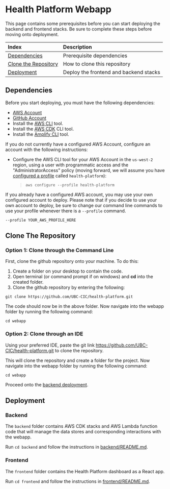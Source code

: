 # Health Platform Webapp

This page contains some prerequisites before you can start deploying the backend and frontend stacks. Be sure to complete these steps before moving onto deployment.

| Index                                                      | Description                                               |
|:-----------------------------------------------------------|:----------------------------------------------------------| 
| [Dependencies](#Dependencies)                              | Prerequisite dependencies                                 |
| [Clone the Repository](#clone-the-repository)              | How to clone this repository                              |
| [Deployment](#Deployment)                                  | Deploy the frontend and backend stacks                    |

## Dependencies
Before you start deploying, you must have the following dependencies:
- [AWS Account](https://aws.amazon.com/account/) 
- [GitHub Account](https://github.com/) 
- Install the [AWS CLI](https://aws.amazon.com/cli/) tool.
- Install the [AWS CDK](https://docs.aws.amazon.com/cdk/latest/guide/cli.html) CLI tool.
- Install the [Amplify CLI](https://docs.amplify.aws/cli) tool.

If you do not currently have a configured AWS Account, configure an account with the following instructions:

- Configure the AWS CLI tool for your AWS Account in the `us-west-2` region, using a user with programmatic access and the "AdministratorAccess" policy (moving forward, we will assume you have [configured a profile](https://awscli.amazonaws.com/v2/documentation/api/latest/reference/configure/index.html) called `health-platform`):
  > `aws configure --profile health-platform`

If you already have a configured AWS account, you may use your own configured account to deploy. Please note that if you decide to use your own account to deploy, be sure to change our command line commands to use your profile whenever there is a ```--profile``` command.
```
--profile YOUR_AWS_PROFILE_HERE
```

## Clone The Repository

### Option 1: Clone through the Command Line
First, clone the github repository onto your machine. To do this:
1. Create a folder on your desktop to contain the code.
2. Open terminal (or command prompt if on windows) and **cd** into the created folder.
3. Clone the github repository by entering the following:
```
git clone https://github.com/UBC-CIC/health-platform.git
```

The code should now be in the above folder. Now navigate into the webapp folder by running the following command:
```
cd webapp
```
### Option 2: Clone through an IDE
Using your preferred IDE, paste the git link https://github.com/UBC-CIC/health-platform.git to clone the repository.

This will clone the repository and create a folder for the project. Now navigate into the webapp folder by running the following command:
```
cd webapp
```
Proceed onto the [backend deployment](#backend).

## Deployment
### Backend
The `backend` folder contains AWS CDK stacks and AWS Lambda function code that will manage the data stores and corresponding interactions with the webapp.

Run `cd backend` and follow the instructions in [backend/README.md](./backend/README.md).

### Frontend
The `frontend` folder contains the Health Platform dashboard as a React app.

Run `cd frontend` and follow the instructions in [frontend/README.md](./frontend/README.md).

